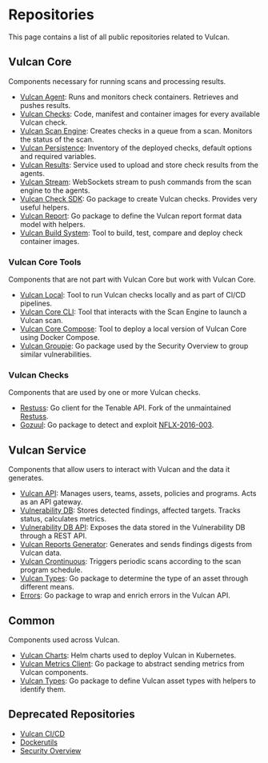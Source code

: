 # Repositories

This page contains a list of all public repositories related to Vulcan.

## Vulcan Core

Components necessary for running scans and processing results.

- [Vulcan Agent](https://github.com/adevinta/vulcan-agent): Runs and monitors check containers. Retrieves and pushes results.
- [Vulcan Checks](https://github.com/adevinta/vulcan-checks): Code, manifest and container images for every available Vulcan check.
- [Vulcan Scan Engine](https://github.com/adevinta/vulcan-scan-engine): Creates checks in a queue from a scan. Monitors the status of the scan.
- [Vulcan Persistence](https://github.com/adevinta/vulcan-persistence): Inventory of the deployed checks, default options and required variables.
- [Vulcan Results](https://github.com/adevinta/vulcan-results): Service used to upload and store check results from the agents.
- [Vulcan Stream](https://github.com/adevinta/vulcan-stream): WebSockets stream to push commands from the scan engine to the agents.
- [Vulcan Check SDK](https://github.com/adevinta/vulcan-check-sdk): Go package to create Vulcan checks. Provides very useful helpers.
- [Vulcan Report](https://github.com/adevinta/vulcan-report): Go package to define the Vulcan report format data model with helpers.
- [Vulcan Build System](https://github.com/adevinta/vulcan-checks-bsys): Tool to build, test, compare and deploy check container images.

### Vulcan Core Tools

Components that are not part with Vulcan Core but work with Vulcan Core.

- [Vulcan Local](https://github.com/adevinta/vulcan-local): Tool to run Vulcan checks locally and as part of CI/CD pipelines.
- [Vulcan Core CLI](https://github.com/adevinta/vulcan-core-cli): Tool that interacts with the Scan Engine to launch a Vulcan scan.
- [Vulcan Core Compose](https://github.com/adevinta/vulcan-core-compose): Tool to deploy a local version of Vulcan Core using Docker Compose.
- [Vulcan Groupie](https://github.com/adevinta/vulcan-groupie): Go package used by the Security Overview to group similar vulnerabilities.

### Vulcan Checks

Components that are used by one or more Vulcan checks.

- [Restuss](https://github.com/adevinta/restuss): Go client for the Tenable API. Fork of the unmaintained [Restuss](https://github.com/stefanoj3/restuss).
- [Gozuul](https://github.com/adevinta/gozuul): Go package to detect and exploit [NFLX-2016-003](https://github.com/Netflix/security-bulletins/blob/master/advisories/nflx-2016-003.md).

## Vulcan Service

Components that allow users to interact with Vulcan and the data it generates.

- [Vulcan API](https://github.com/adevinta/vulcan-api): Manages users, teams, assets, policies and programs. Acts as an API gateway.
- [Vulnerability DB](https://github.com/adevinta/vulnerability-db): Stores detected findings, affected targets. Tracks status, calculates metrics.
- [Vulnerability DB API](https://github.com/adevinta/vulnerability-db-api): Exposes the data stored in the Vulnerability DB through a REST API.
- [Vulcan Reports Generator](https://github.com/adevinta/vulcan-reports-generator): Generates and sends findings digests from Vulcan data.
- [Vulcan Crontinuous](https://github.com/adevinta/vulcan-crontinuous): Triggers periodic scans according to the scan program schedule.
- [Vulcan Types](https://github.com/adevinta/vulcan-types): Go package to determine the type of an asset through different means.
- [Errors](https://github.com/adevinta/errors): Go package to wrap and enrich errors in the Vulcan API.

## Common

Components used across Vulcan.

- [Vulcan Charts](https://github.com/adevinta/vulcan-charts): Helm charts used to deploy Vulcan in Kubernetes.
- [Vulcan Metrics Client](https://github.com/adevinta/vulcan-metrics-client): Go package to abstract sending metrics from Vulcan components.
- [Vulcan Types](https://github.com/adevinta/vulcan-types): Go package to define Vulcan asset types with helpers to identify them.

## Deprecated Repositories

- [Vulcan CI/CD](https://github.com/adevinta/vulcan-cicd)
- [Dockerutils](https://github.com/adevinta/dockerutils)
- [Security Overview](https://github.com/adevinta/security-overview)
